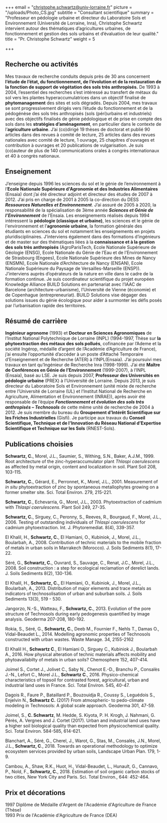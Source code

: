 +++
email = "christophe.schwartz@univ-lorraine.fr"
picture = "/uploads/Photo_CS.jpg"
subtitle = "Consultant scientifique"
summary = "Professeur en pédologie urbaine et directeur du Laboratoire Sols et Environnement (Université de Lorraine, Inra), Christophe Schwartz intervient autour des thématiques d’agricultures urbaines, de fonctionnement et gestion des sols urbains et d’évaluation de leur qualité."
title = "Pr. Christophe Schwartz"
weight = 5

+++
## Recherche ou activités

Mes travaux de recherche conduits depuis près de 30 ans concernent **l’étude de l’état, du fonctionnement, de l’évolution et de la restauration de la fonction de support de végétation des sols très anthropisés.** De 1993 à 2004, l’essentiel des recherches s’est intéressé au transfert de métaux du sol vers les plantes hyperaccumulatrices dans un objectif finalisé de **phytomanagement** des sites et sols dégradés. Depuis 2004, mes travaux se sont progressivement dirigés vers l’étude du fonctionnement et de la pédogénèse des sols très anthropisés (sols (péri)urbains et industriels) avec des objectifs finalisés de génie pédologique et de prise en compte des sols dans les **stratégies d’aménagement**, en particulier dans le contexte de l’**agriculture urbaine**. J’ai (co)dirigé 19 thèses de doctorat et publié 90 articles dans des revues à comité de lecture, 25 articles dans des revues nationales avec comité de lecture, 1 ouvrage, 25 chapitres d'ouvrages et contribution à ouvrages et 20 publications de vulgarisation. Je suis (co)auteur de plus de 140 communications orales à congrès internationaux et 40 à congrès nationaux.

## Enseignement

J’enseigne depuis 1996 les sciences du sol et le génie de l’environnement à l’**Ecole Nationale Supérieure d'Agronomie et des Industries Alimentaires** (Ensaia) dont j’ai été directeur adjoint et directeur des études de 2007 à 2012. J’ai pris en charge de 2001 à 2005 la co-direction du DESS **_Ressources Naturelles et Environnement_**. J’ai assuré de 2005 à 2020, la responsabilité de la spécialisation de 3ème année **_Sciences et Génie de l’Environnement_** de l’Ensaia. Les enseignements réalisés depuis 1994 intéressent la **pédologie (classique et urbaine)**, les sciences et le génie de l'environnement et l’**agronomie urbaine**, la formation générale des étudiants en sciences du sol et notamment les enseignements en projets pluridisciplinaires. J’interviens également dans des formations d’ingénieurs et de master sur des thématiques liées à la **connaissance et à la gestion des sols très anthropisés** (AgroParisTech, Ecole Nationale Supérieure de Géologie (ENSG), Ecole Nationale du Génie de l’Eau et de l’Environnement de Strasbourg (Engees), Ecole Nationale Supérieure des Mines de Nancy (ENSMN), Ecole Nationale d’Architecture de Nancy (ENSAN), Ecole Nationale Supérieure du Paysage de Versailles-Marseille (ENSP)). J’interviens auprès d’opérateurs de la nature en ville dans le cadre de la formation continue. Je suis coordinateur scientifique du projet européen Knowledge Alliance BUILD Solutions en partenariat avec l’IAAC de Barcelone (architecture-urbanisme), l’Université de Vienne (économie) et de Copenhague (entrepreneuriat). BUILD Solutions vise dégager des solutions issues du génie écologique pour aider à surmonter les défis posés par l’urbanisation rapide des territoires.

## Résumé de carrière

**Ingénieur agronome** (1993) et **Docteur en Sciences Agronomiques** de l’Institut National Polytechnique de Lorraine (INPL) (1994-1997, Thèse sur **la phytoextraction des métaux des sols pollués**, cofinancée par l’Ademe et la société Ingérop, médaille d’argent de l’Académie d’Agriculture de France), j’ai ensuite l’opportunité d’accéder à un poste d’Attaché Temporaire d’Enseignement et de Recherche (ATER) à l’INPL(Ensaia). J’ai poursuivi mes travaux en tant qu’Ingénieur de Recherche Inra (1998-1999). J’ai été **Maître de Conférences en Génie de l’Environnement** (1999-2007), à l’INPL (Ensaia), basé au LSE. Je suis depuis 2007, **Professeur des Universités en pédologie urbaine** (PREX) à l’Université de Lorraine. Depuis 2013, je suis directeur du Laboratoire Sols et Environnement (unité mixte de recherche entre l’Université de Lorraine (UL) et l’Institut National de Recherche en Agriculture, Alimentation et Environnement (INRAE)), après avoir été responsable de l’équipe **_Fonctionnement et évolution des sols très anthropisés – Technosols_** de cette même unité de recherche de 2004 à 2012. Je suis membre du bureau du **Groupement d’Intérêt Scientifique sur les Friches Industrielles** (Gisfi). Je participe aux travaux du **Conseil Scientifique, Technique et de l'Innovation du Réseau National d’Expertise Scientifique et Technique sur les Sols** (RNEST-Sols).

## Publications choisies

**Schwartz, C.**, Morel, J.L., Saumier, S., Withing, S.N., Baker, A.J.M., 1999. Root architecture of the zinc-hyperaccumulator plant _Thlaspi caerulescens_ as affected by metal origin, content and localization in soil. Plant Soil 208, 103-115.

**Schwartz, C.**, Gérard, E., Perronnet, K., Morel, J.L., 2001. Measurement of _in situ_ phytoextraction of zinc by spontaneous metallophytes growing on a former smelter site. Sci. Total Environ. 279, 215-221.

**Schwartz, C**., Echevarria, G., Morel, J.L., 2003. Phytoextraction of cadmium with _Thlaspi caerulescens_. Plant Soil 249, 27-35.

**Schwartz, C.**, Sirguey, C., Peronny, S., Reeves, R., Bourgaud, F., Morel, J.L., 2006. Testing of outstanding individuals of _Thlaspi caerulescens_ for cadmium phytoextraction. Int. J. Phytoremediat. 8(4), 339-357.

El Khalil, H., **Schwartz, C.**, El Hamiani, O., Kubiniok, J., Morel, J.L., Boularbah, A., 2008. Contribution of technic materials to the mobile fraction of metals in urban soils in Marrakech (Morocco). J. Soils Sediments 8(1), 17-22.

Séré, G., **Schwartz, C.**, Ouvrard, S., Sauvage, C., Renat, J.C., Morel, J.L., 2008. Soil construction : a step for ecological reclamation of derelict lands. J. Soils Sediments 8(2), 130-136.

El Khalil, H., **Schwartz, C.,** El Hamiani, O., Kubiniok, J., Morel, J.L., Boularbah, A., 2013. Distribution of major elements and trace metals as indicators of technosolisation of urban and suburban soils. J. Soils Sediments 13(3), 519 - 530.

Jangorzo, N.-S., Watteau, F., **Schwartz, C.**, 2013. Evolution of the pore structure of Technosols during early pedogenesis quantified by image analysis. Geoderma 207-208, 180-192.

Rokia, S., Séré, G., **Schwartz, C.**, Deeb M., Fournier F., Nehls T., Damas O., Vidal-Beaudet L., 2014. Modelling agronomic properties of Technosols constructed with urban wastes. Waste Manage. 34, 2155-2162

El Khalil H., **Schwartz C**., El Hamiani O., Sirguey C., Kubiniok J., Boularbah A., 2016. How physical alteration of technic materials affects mobility and phytoavailabilty of metals in urban soils? Chemosphere 152, 407-414.

Joimel S., Cortet J., Jolivet C., Saby N., Chenot E.-D., Branchu P., Consalès J.-N., Lefort C., Morel J.L., **Schwartz C**., 2016. Physico-chemical characteristics of topsoil for contrasted forest, agricultural, urban and industrial land uses in France. Sci. Total Environ. 545, 40-47.

Dagois R., Faure P., Bataillard P., Bouzouidja R., Coussy S., Leguédois S., Enjelvin N., **Schwartz C.** (2017) From atmospheric- to pedo-climate modeling in Technosols: A global scale approach. Geoderma 301, 47-59.

Joimel, S., **C. Schwartz**, M. Hedde, S. Kiyota, P. H. Krogh, J. Nahmani, G. Pérès, A. Vergnes and J. Cortet (2017). Urban and industrial land uses have a higher soil biological quality than expected from physicochemical quality. Sci. Total Environ. 584-585, 614-621.

Blanchart, A., Séré, G., Cherel, J., Warot, G., Stas, M., Consalès, J.N., Morel, J.L., **Schwartz, C**., 2018. Towards an operational methodology to optimize ecosystem services provided by urban soils, Landscape Urban Plan. 179, 1-9.

Cambou, A., Shaw, R.K., Huot, H., Vidal-Beaudet, L., Hunault, G., Cannavo, P., Nold, F., **Schwartz, C.**, 2018. Estimation of soil organic carbon stocks of two cities, New York City and Paris. Sci. Total Environ., 644: 452-464.

## Prix et décorations

1997 Diplôme de Médaille d'Argent de l'Académie d'Agriculture de France (Thèse)  
1993 Prix de l'Académie d'Agriculture de France (DEA)